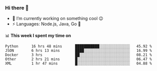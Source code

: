 ### Hi there 👋

<!--
**nodejh/nodejh** is a ✨ _special_ ✨ repository because its `README.md` (this file) appears on your GitHub profile.

Here are some ideas to get you started:

- 🔭 I’m currently working on ...
- 🌱 I’m currently learning ...
- 👯 I’m looking to collaborate on ...
- 🤔 I’m looking for help with ...
- 💬 Ask me about ...
- 📫 How to reach me: ...
- 😄 Pronouns: ...
- ⚡ Fun fact: ...
-->

- 🔭 I’m currently working on something cool :wink:
- ⚡ Languages: Node.js, Java, Go :thought_balloon:

📊 **This week I spent my time on**

<!--START_SECTION:waka-->
```text
Python      16 hrs 48 mins      ███████████░░░░░░░░░░░░░░   45.92 % 
JSON        6 hrs 13 mins       ████░░░░░░░░░░░░░░░░░░░░░   16.99 % 
Docker      3 hrs               ██░░░░░░░░░░░░░░░░░░░░░░░   08.21 % 
Other       2 hrs 21 mins       █░░░░░░░░░░░░░░░░░░░░░░░░   06.47 % 
XML         1 hr 47 mins        █░░░░░░░░░░░░░░░░░░░░░░░░   04.88 %
```
<!--END_SECTION:waka-->


<!--
:traffic_light: **Visitors**

![visitors](https://visitor-badge.glitch.me/badge?page_id=nodejh.nodejh)
-->
